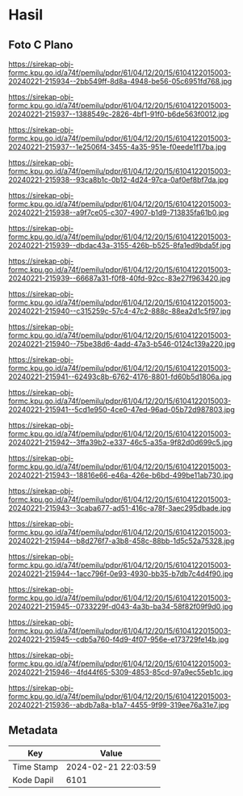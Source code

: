 # Hasil

## Foto C Plano

https://sirekap-obj-formc.kpu.go.id/a74f/pemilu/pdpr/61/04/12/20/15/6104122015003-20240221-215934--2bb549ff-8d8a-4948-be56-05c6951fd768.jpg

https://sirekap-obj-formc.kpu.go.id/a74f/pemilu/pdpr/61/04/12/20/15/6104122015003-20240221-215937--1388549c-2826-4bf1-91f0-b6de563f0012.jpg

https://sirekap-obj-formc.kpu.go.id/a74f/pemilu/pdpr/61/04/12/20/15/6104122015003-20240221-215937--1e2506f4-3455-4a35-951e-f0eede1f17ba.jpg

https://sirekap-obj-formc.kpu.go.id/a74f/pemilu/pdpr/61/04/12/20/15/6104122015003-20240221-215938--93ca8b1c-0b12-4d24-97ca-0af0ef8bf7da.jpg

https://sirekap-obj-formc.kpu.go.id/a74f/pemilu/pdpr/61/04/12/20/15/6104122015003-20240221-215938--a9f7ce05-c307-4907-b1d9-713835fa61b0.jpg

https://sirekap-obj-formc.kpu.go.id/a74f/pemilu/pdpr/61/04/12/20/15/6104122015003-20240221-215939--dbdac43a-3155-426b-b525-8fa1ed9bda5f.jpg

https://sirekap-obj-formc.kpu.go.id/a74f/pemilu/pdpr/61/04/12/20/15/6104122015003-20240221-215939--66687a31-f0f8-40fd-92cc-83e27f963420.jpg

https://sirekap-obj-formc.kpu.go.id/a74f/pemilu/pdpr/61/04/12/20/15/6104122015003-20240221-215940--c315259c-57c4-47c2-888c-88ea2d1c5f97.jpg

https://sirekap-obj-formc.kpu.go.id/a74f/pemilu/pdpr/61/04/12/20/15/6104122015003-20240221-215940--75be38d6-4add-47a3-b546-0124c139a220.jpg

https://sirekap-obj-formc.kpu.go.id/a74f/pemilu/pdpr/61/04/12/20/15/6104122015003-20240221-215941--62493c8b-6762-4176-8801-fd60b5d1806a.jpg

https://sirekap-obj-formc.kpu.go.id/a74f/pemilu/pdpr/61/04/12/20/15/6104122015003-20240221-215941--5cd1e950-4ce0-47ed-96ad-05b72d987803.jpg

https://sirekap-obj-formc.kpu.go.id/a74f/pemilu/pdpr/61/04/12/20/15/6104122015003-20240221-215942--3ffa39b2-e337-46c5-a35a-9f82d0d699c5.jpg

https://sirekap-obj-formc.kpu.go.id/a74f/pemilu/pdpr/61/04/12/20/15/6104122015003-20240221-215943--18816e66-e46a-426e-b6bd-499be11ab730.jpg

https://sirekap-obj-formc.kpu.go.id/a74f/pemilu/pdpr/61/04/12/20/15/6104122015003-20240221-215943--3caba677-ad51-416c-a78f-3aec295dbade.jpg

https://sirekap-obj-formc.kpu.go.id/a74f/pemilu/pdpr/61/04/12/20/15/6104122015003-20240221-215944--b8d276f7-a3b8-458c-88bb-1d5c52a75328.jpg

https://sirekap-obj-formc.kpu.go.id/a74f/pemilu/pdpr/61/04/12/20/15/6104122015003-20240221-215944--1acc796f-0e93-4930-bb35-b7db7c4d4f90.jpg

https://sirekap-obj-formc.kpu.go.id/a74f/pemilu/pdpr/61/04/12/20/15/6104122015003-20240221-215945--0733229f-d043-4a3b-ba34-58f82f09f9d0.jpg

https://sirekap-obj-formc.kpu.go.id/a74f/pemilu/pdpr/61/04/12/20/15/6104122015003-20240221-215945--cdb5a760-f4d9-4f07-956e-e173729fe14b.jpg

https://sirekap-obj-formc.kpu.go.id/a74f/pemilu/pdpr/61/04/12/20/15/6104122015003-20240221-215946--4fd44f65-5309-4853-85cd-97a9ec55eb1c.jpg

https://sirekap-obj-formc.kpu.go.id/a74f/pemilu/pdpr/61/04/12/20/15/6104122015003-20240221-215936--abdb7a8a-b1a7-4455-9f99-319ee76a31e7.jpg


## Metadata

| Key        | Value               |
| ---------- | ------------------- |
| Time Stamp | 2024-02-21 22:03:59 |
| Kode Dapil | 6101                |



